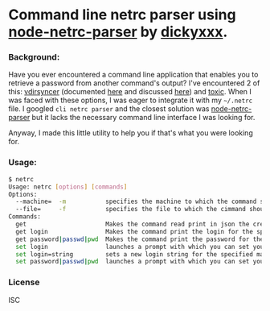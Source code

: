 # Command line netrc parser using [node-netrc-parser](https://github.com/dickeyxxx/node-netrc-parser/) by [dickyxxx](https://github.com/dickeyxxxa).

### Background:

Have you ever encountered a command line application that enables you to retrieve a password from another command's output? I've encountered 2 of this: [vdirsyncer](https://vdirsyncer.pimutils.org/) (documented [here](https://vdirsyncer.pimutils.org/en/stable/keyring.html) and discussed [here](https://github.com/pimutils/vdirsyncer/issues/278)) and [toxic](https://github.com/JFreegman/toxic).
When I was faced with these options, I was eager to integrate it with my `~/.netrc` file. I googled `cli netrc parser` and the closest solution was [node-netrc-parser](https://github.com/dickeyxxx/node-netrc-parser/) but it lacks the necessary command line interface I was looking for.

Anyway, I made this little utility to help you if that's what you were looking for.

### Usage:

```sh
$ netrc
Usage: netrc [options] [commands]
Options:
  --machine=  -m           specifies the machine to which the command should refer to.
  --file=     -f           specifies the file to which the cimmand should refer to.
Commands:
  get                      Makes the command read print in json the credentials for the specified machine.
  get login                Makes the command print the login for the specified machine.
  get password|passwd|pwd  Makes the command print the password for the specified machine.
  set login                launches a prompt with which you can set your new login string for the specified machine
  set login=string         sets a new login string for the specified machine
  set password|passwd|pwd  launches a prompt with which you can set your new password for the specified machine`;
```

### License
ISC
